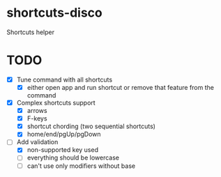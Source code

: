 # shortcuts-disco
Shortcuts helper

# TODO
- [x] Tune command with all shortcuts
    - [x] either open app and run shortcut or remove that feature from the command
- [x] Complex shortcuts support
    - [x] arrows
    - [x] F-keys
    - [x] shortcut chording (two sequential shortcuts)
    - [x] home/end/pgUp/pgDown
- [ ]  Add validation
    - [x] non-supported key used
    - [ ] everything should be lowercase
    - [ ] can't use only modifiers without base
